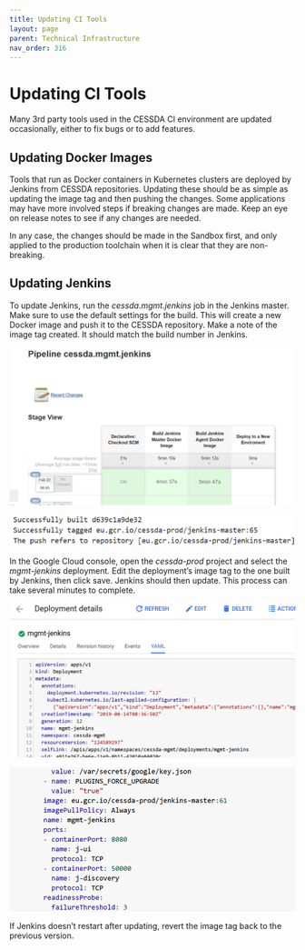 ```yaml
---
title: Updating CI Tools
layout: page
parent: Technical Infrastructure
nav_order: 316
---
```


# Updating CI Tools

Many 3rd party tools used in the CESSDA CI environment are updated occasionally, either to fix bugs or to add features.

## Updating Docker Images

Tools that run as Docker containers in Kubernetes clusters are deployed by Jenkins from CESSDA repositories.
Updating these should be as simple as updating the image tag and then pushing the changes.
Some applications may have more involved steps if breaking changes are made. Keep an eye on release notes to see if any changes are needed.

In any case, the changes should be made in the Sandbox first, and only applied to the production toolchain when it is clear that they are non-breaking.

## Updating Jenkins

To update Jenkins, run the *cessda.mgmt.jenkins* job in the Jenkins master.
Make sure to use the default settings for the build.
This will create a new Docker image and push it to the CESSDA repository.
Make a note of the image tag created. It should match the build number in Jenkins.

![Management Pipeline](../../assets/managementPipeline.png)

![Successful Build](../../assets/successfulBuild.png)

In the Google Cloud console, open the *cessda-prod* project and select the *mgmt-jenkins* deployment.
Edit the deployment’s image tag to the one built by Jenkins, then click save.
Jenkins should then update. This process can take several minutes to complete.

![Deployment Details](../../assets/deploymentDetails.png)

![Deployment File Detail](../../assets/deploymentFileDetail.png)

If Jenkins doesn’t restart after updating, revert the image tag back to the previous version.
